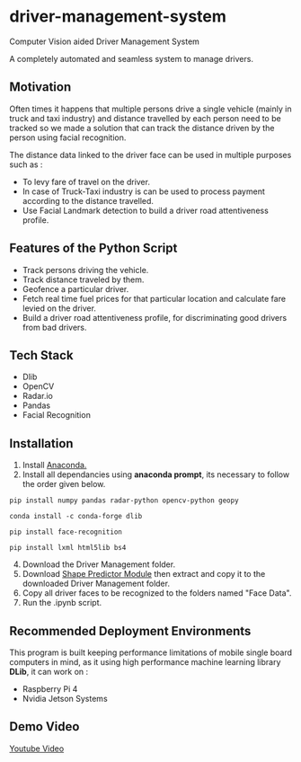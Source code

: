 # driver-management-system
Computer Vision aided Driver Management System

A completely automated and seamless system to manage drivers.

## Motivation 

Often times it happens that multiple persons drive a single vehicle (mainly in truck and taxi industry) and distance travelled by each person need to be tracked so we made a solution that can track the distance driven by the person using facial recognition.

The distance data linked to the driver face can be used in multiple purposes such as :

* To levy fare of travel on the driver.
* In case of Truck-Taxi industry is can be used to process payment according to the distance travelled.
* Use Facial Landmark detection to build a driver road attentiveness profile.


## Features of the Python Script

* Track persons driving the vehicle.
* Track distance traveled by them. 
* Geofence a particular driver.
* Fetch real time fuel prices for that particular location and calculate fare levied on the driver.
* Build a driver road attentiveness profile, for discriminating good drivers from bad drivers. 

## Tech Stack

* Dlib
* OpenCV
* Radar.io
* Pandas
* Facial Recognition

## Installation

1. Install [Anaconda.](https://www.anaconda.com/)
2. Install all dependancies using **anaconda prompt**, its necessary to follow the order given below.
```
pip install numpy pandas radar-python opencv-python geopy
```
```
conda install -c conda-forge dlib
```
```
pip install face-recognition
```
```
pip install lxml html5lib bs4
```
4. Download the Driver Management folder.
5. Download [Shape Predictor Module](http://dlib.net/files/shape_predictor_68_face_landmarks.dat.bz2
) then extract and copy it to the downloaded Driver Management folder.
6. Copy all driver faces to be recognized to the folders named "Face Data".
7. Run the .ipynb script. 

## Recommended Deployment Environments

This program is built keeping performance limitations of mobile single board computers in mind, as it using high performance machine learning library **DLib**, it can work on :

* Raspberry Pi 4 
* Nvidia Jetson Systems

## Demo Video

[Youtube Video](https://youtu.be/fBEFWTpiCLo)
